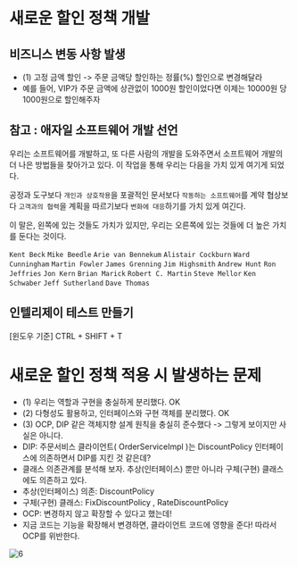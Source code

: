 # 새로운 할인 정책 개발

## 비즈니스 변동 사항 발생
- (1) 고정 금액 할인 -> 주문 금액당 할인하는 정률(%) 할인으로 변경해달라
- 예를 들어, VIP가 주문 금액에 상관없이 1000원 할인이었다면 이제는 10000원 당 1000원으로 할인해주자

## 참고 : 애자일 소프트웨어 개발 선언

우리는 소프트웨어를 개발하고, 또 다른 사람의 개발을
도와주면서 소프트웨어 개발의 더 나은 방법들을 찾아가고
있다. 이 작업을 통해 우리는 다음을 가치 있게 여기게 되었다.

공정과 도구보다 `개인과 상호작용`을
포괄적인 문서보다 `작동하는 소프트웨어`를
계약 협상보다 `고객과의 협력`을
계획을 따르기보다 `변화에 대응`하기를 가치 있게 여긴다. 

이 말은, 왼쪽에 있는 것들도 가치가 있지만,
우리는 오른쪽에 있는 것들에 더 높은 가치를 둔다는 것이다.

`Kent Beck`
`Mike Beedle`
`Arie van Bennekum`
`Alistair Cockburn`
`Ward Cunningham`
`Martin Fowler`
`James Grenning`
`Jim Highsmith`
`Andrew Hunt`
`Ron Jeffries`
`Jon Kern`
`Brian Marick`
`Robert C. Martin`
`Steve Mellor`
`Ken Schwaber`
`Jeff Sutherland`
`Dave Thomas`


## 인텔리제이 테스트 만들기
[윈도우 기준] CTRL + SHIFT + T


# 새로운 할인 정책 적용 시 발생하는 문제
- (1) 우리는 역할과 구현을 충실하게 분리했다. OK
- (2) 다형성도 활용하고, 인터페이스와 구현 객체를 분리했다. OK
- (3) OCP, DIP 같은 객체지향 설계 원칙을 충실히 준수했다 -> 그렇게 보이지만 사실은 아니다.
- DIP: 주문서비스 클라이언트( OrderServiceImpl )는 DiscountPolicy 인터페이스에 의존하면서 DIP를
지킨 것 같은데?
- 클래스 의존관계를 분석해 보자. 추상(인터페이스) 뿐만 아니라 구체(구현) 클래스에도 의존하고 있다.
- 추상(인터페이스) 의존: DiscountPolicy
- 구체(구현) 클래스: FixDiscountPolicy , RateDiscountPolicy
- OCP: 변경하지 않고 확장할 수 있다고 했는데!
- 지금 코드는 기능을 확장해서 변경하면, 클라이언트 코드에 영향을 준다! 따라서 OCP를 위반한다.

![6](https://github.com/ngngs/TIL/assets/47618270/6587b7d0-dd20-4c6e-add7-fe8f87cc5f8c)
